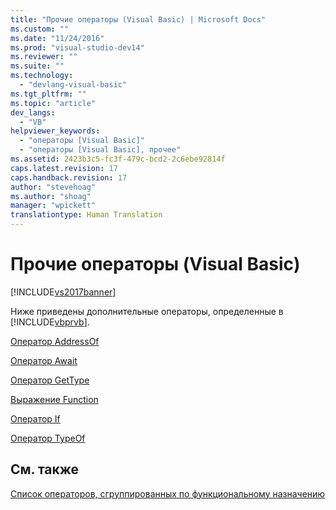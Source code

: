 ```yaml
---
title: "Прочие операторы (Visual Basic) | Microsoft Docs"
ms.custom: ""
ms.date: "11/24/2016"
ms.prod: "visual-studio-dev14"
ms.reviewer: ""
ms.suite: ""
ms.technology: 
  - "devlang-visual-basic"
ms.tgt_pltfrm: ""
ms.topic: "article"
dev_langs: 
  - "VB"
helpviewer_keywords: 
  - "операторы [Visual Basic]"
  - "операторы [Visual Basic], прочее"
ms.assetid: 2423b3c5-fc3f-479c-bcd2-2c6ebe92814f
caps.latest.revision: 17
caps.handback.revision: 17
author: "stevehoag"
ms.author: "shoag"
manager: "wpickett"
translationtype: Human Translation
---
```

# Прочие операторы (Visual Basic)
[!INCLUDE[vs2017banner](../../../csharp/includes/vs2017banner.md)]

Ниже приведены дополнительные операторы, определенные в [!INCLUDE[vbprvb](../../../csharp/programming-guide/concepts/linq/includes/vbprvb_md.md)].  
  
 [Оператор AddressOf](../../../visual-basic/language-reference/operators/addressof-operator.md)  
  
 [Оператор Await](../../../visual-basic/language-reference/operators/await-operator.md)  
  
 [Оператор GetType](../../../visual-basic/language-reference/operators/gettype-operator.md)  
  
 [Выражение Function](../../../visual-basic/language-reference/operators/function-expression.md)  
  
 [Оператор If](../../../visual-basic/language-reference/operators/if-operator.md)  
  
 [Оператор TypeOf](../../../visual-basic/language-reference/operators/typeof-operator.md)  
  
## См. также  
 [Список операторов, сгруппированных по функциональному назначению](../../../visual-basic/language-reference/operators/operators-listed-by-functionality.md)